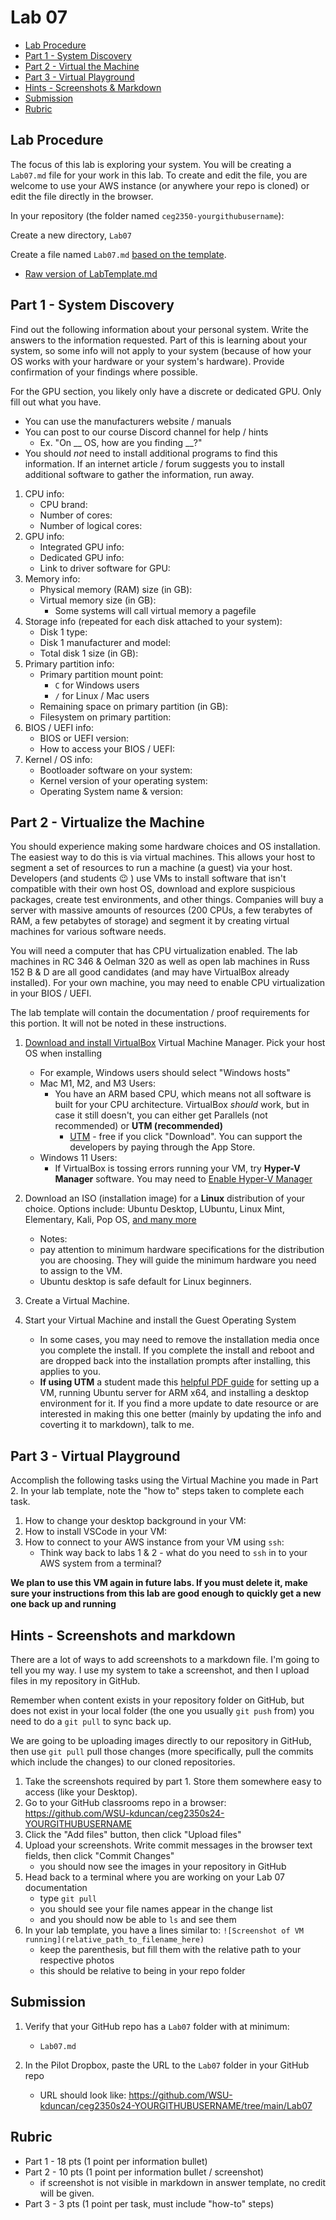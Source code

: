 # Lab 07

- [Lab Procedure](#Lab-Procedure)
- [Part 1 - System Discovery](#part-1---system-discovery)
- [Part 2 - Virtual the Machine](#part-2---virtualize-the-machine)
- [Part 3 - Virtual Playground](#part-3---virtual-playground)
- [Hints - Screenshots & Markdown](#hints---screenshots-and-markdown)
- [Submission](#Submission)
- [Rubric](#Rubric)

## Lab Procedure

The focus of this lab is exploring your system. You will be creating a `Lab07.md` file for your work in this lab. To create and edit the file, you are welcome to use your AWS instance (or anywhere your repo is cloned) or edit the file directly in the browser.

In your repository (the folder named `ceg2350-yourgithubusername`):

Create a new directory, `Lab07`

Create a file named `Lab07.md` [based on the template](LabTemplate.md).

- [Raw version of LabTemplate.md](https://raw.githubusercontent.com/pattonsgirl/CEG2350/main/Labs/Lab07/LabTemplate.md)

## Part 1 - System Discovery

Find out the following information about your personal system. Write the answers to the information requested. Part of this is learning about your system, so some info will not apply to your system (because of how your OS works with your hardware or your system's hardware). Provide confirmation of your findings where possible.

For the GPU section, you likely only have a discrete or dedicated GPU.  Only fill out what you have.

- You can use the manufacturers website / manuals
- You can post to our course Discord channel for help / hints
  - Ex. "On \_\_ OS, how are you finding \_\_?"
- You should _not_ need to install additional programs to find this information. If an internet article / forum suggests you to install additional software to gather the information, run away.

1. CPU info:
    - CPU brand:
    - Number of cores:
    - Number of logical cores:
2. GPU info:
    - Integrated GPU info:
    - Dedicated GPU info: 
    - Link to driver software for GPU: 
3. Memory info:
    - Physical memory (RAM) size (in GB):
    - Virtual memory size (in GB):
      - Some systems will call virtual memory a pagefile
4. Storage info (repeated for each disk attached to your system): 
    - Disk 1 type:
    - Disk 1 manufacturer and model:
    - Total disk 1 size (in GB):
5. Primary partition info:
    - Primary partition mount point:
      - `C` for Windows users
      - `/` for Linux / Mac users
    - Remaining space on primary partition (in GB):
    - Filesystem on primary partition:
6. BIOS / UEFI info: 
    - BIOS or UEFI version: 
    - How to access your BIOS / UEFI:
7. Kernel / OS info:
    - Bootloader software on your system: 
    - Kernel version of your operating system:
    - Operating System name & version: 

## Part 2 - Virtualize the Machine

You should experience making some hardware choices and OS installation.  The easiest way to do this is via virtual machines.  This allows your host to segment a set of resources to run a machine (a guest) via your host.  Developers (and students :wink: ) use VMs to install software that isn't compatible with their own host OS, download and explore suspicious packages, create test environments, and other things.  Companies will buy a server with massive amounts of resources (200 CPUs, a few terabytes of RAM, a few petabytes of storage) and segment it by creating virtual machines for various software needs.

You will need a computer that has CPU virtualization enabled. The lab machines in RC 346 & Oelman 320 as well as open lab machines in Russ 152 B & D are all good candidates (and may have VirtualBox already installed). For your own machine, you may need to enable CPU virtualization in your BIOS / UEFI.

The lab template will contain the documentation / proof requirements for this portion.  It will not be noted in these instructions.

1. [Download and install VirtualBox](https://www.virtualbox.org/wiki/Downloads) Virtual Machine Manager.  Pick your host OS when installing
    - For example, Windows users should select "Windows hosts"
    - Mac M1, M2, and M3 Users:
      - You have an ARM based CPU, which means not all software is built for your CPU architecture.  VirtualBox *should* work, but in case it still doesn't, you can either get Parallels (not recommended) or **UTM (recommended)**
        - [UTM](https://mac.getutm.app/) - free if you click "Download". You can support the developers by paying through the App Store.
    - Windows 11 Users:
      - If VirtualBox is tossing errors running your VM, try **Hyper-V Manager** software.  You may need to [Enable Hyper-V Manager](https://www.groovypost.com/howto/enable-virtualization-in-windows-11/)
 
2. Download an ISO (installation image) for a **Linux** distribution of your choice.  Options include: Ubuntu Desktop, LUbuntu, Linux Mint, Elementary, Kali, Pop OS, [and many more](https://distrowatch.com/)  
   - Notes: 
    - pay attention to minimum hardware specifications for the distribution you are choosing.  They will guide the minimum hardware you need to assign to the VM.
    - Ubuntu desktop is safe default for Linux beginners.
3. Create a Virtual Machine.
4. Start your Virtual Machine and install the Guest Operating System
    - In some cases, you may need to remove the installation media once you complete the install.  If you complete the install and reboot and are dropped back into the installation prompts after installing, this applies to you.
    - **If using UTM** a student made this [helpful PDF guide](UTM-Ubuntu-Setup.pdf) for setting up a VM, running Ubuntu server for ARM x64, and installing a desktop environment for it.  If you find a more update to date resource or are interested in making this one better (mainly by updating the info and coverting it to markdown), talk to me.
    

## Part 3 - Virtual Playground

Accomplish the following tasks using the Virtual Machine you made in Part 2.  In your lab template, note the "how to" steps taken to complete each task.

1. How to change your desktop background in your VM:
2. How to install VSCode in your VM:
3. How to connect to your AWS instance from your VM using `ssh`:
    - Think way back to labs 1 & 2 - what do you need to `ssh` in to your AWS system from a terminal?

**We plan to use this VM again in future labs.  If you must delete it, make sure your instructions from this lab are good enough to quickly get a new one back up and running**

## Hints - Screenshots and markdown

There are a lot of ways to add screenshots to a markdown file. I'm going to tell you my way. I use my system to take a screenshot, and then I upload files in my repository in GitHub.

Remember when content exists in your repository folder on GitHub, but does not exist in your local folder (the one you usually `git push` from) you need to do a `git pull` to sync back up.

We are going to be uploading images directly to our repository in GitHub, then use `git pull` pull those changes (more specifically, pull the commits which include the changes) to our cloned repositories.

1. Take the screenshots required by part 1. Store them somewhere easy to access (like your Desktop).
2. Go to your GitHub classrooms repo in a browser: https://github.com/WSU-kduncan/ceg2350s24-YOURGITHUBUSERNAME
3. Click the "Add files" button, then click "Upload files"
4. Upload your screenshots. Write commit messages in the browser text fields, then click "Commit Changes"
   - you should now see the images in your repository in GitHub
5. Head back to a terminal where you are working on your Lab 07 documentation
   - type `git pull`
   - you should see your file names appear in the change list
   - and you should now be able to `ls` and see them
6. In your lab template, you have a lines similar to: `![Screenshot of VM running](relative_path_to_filename_here)`
   - keep the parenthesis, but fill them with the relative path to your respective photos
   - this should be relative to being in your repo folder

## Submission

1. Verify that your GitHub repo has a `Lab07` folder with at minimum:

   - `Lab07.md`

2. In the Pilot Dropbox, paste the URL to the `Lab07` folder in your GitHub repo
   - URL should look like: https://github.com/WSU-kduncan/ceg2350s24-YOURGITHUBUSERNAME/tree/main/Lab07

## Rubric

- Part 1 - 18 pts (1 point per information bullet)
- Part 2 - 10 pts (1 point per information bullet / screenshot)
    - if screenshot is not visible in markdown in answer template, no credit will be given.
- Part 3 - 3 pts (1 point per task, must include "how-to" steps)
